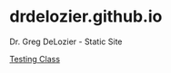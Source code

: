 # drdelozier.github.io
Dr. Greg DeLozier - Static Site

[Testing Class](http://www.drdelozier.net/testing/)
